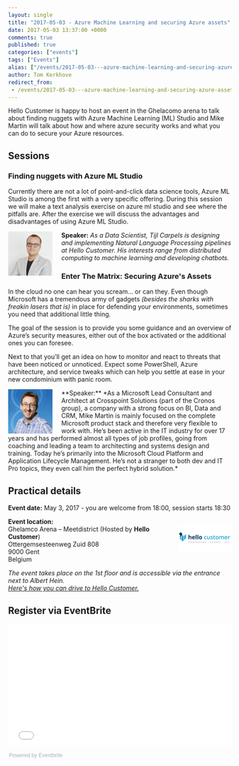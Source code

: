 ```yaml
---
layout: single
title: "2017-05-03 - Azure Machine Learning and securing Azure assets"
date: 2017-05-03 13:37:00 +0000
comments: true
published: true
categories: ["events"]
tags: ["Events"]
alias: ["/events/2017-05-03---azure-machine-learning-and-securing-azure-assets"]
author: Tom Kerkhove
redirect_from:
 - /events/2017-05-03---azure-machine-learning-and-securing-azure-assets.html
---
```


Hello Customer is happy to host an event in the Ghelacomo arena to talk about finding nuggets with Azure Machine Learning (ML) Studio and Mike Martin will talk about how and where azure security works and what you can do to secure your Azure resources.

## Sessions
### Finding nuggets with Azure ML Studio
Currently there are not a lot of point-and-click data science tools, Azure ML Studio is among the first with a very specific offering. During this session we will make a text analysis exercise on azure ml studio and see where the pitfalls are. After the exercise we will discuss the advantages and disadvantages of using Azure ML Studio.

<img src="/assets/media/speakers/tijl-carpels.png" alt="Tijl Carpels" align="left" width="100" height="100" style="margin-right: 20px;">**Speaker:** *As a Data Scientist, Tijl Carpels is designing and implementing Natural Language Processing pipelines at Hello Customer. His interests range from distributed computing to machine learning and developing chatbots.*

### Enter The Matrix: Securing Azure's Assets
In the cloud no one can hear you scream… or can they. Even though Microsoft has a tremendous army of gadgets *(besides the sharks with freakin lasers that is)* in place for defending your environments, sometimes you need that additional little thing.

The goal of the session is to provide you some guidance and an overview of Azure’s security measures, either out of the box activated or the additional ones you can foresee.

Next to that you’ll get an idea on how to monitor and react to threats that have been noticed or unnoticed. Expect some PowerShell, Azure architecture, and service tweaks which can help you settle at ease in your new condominium with panic room.

<img src="/assets/media/speakers/mike-martin.jpg" alt="Mike Martin" align="left" width="100" height="100" style="margin-right: 20px;">
**Speaker:** *As a Microsoft Lead Consultant and Architect at Crosspoint Solutions (part of the Cronos group), a company with a strong focus on BI, Data and CRM, Mike Martin is mainly focused on the complete Microsoft product stack and therefore very flexible to work with. He’s been active in the IT industry for over 17 years and has performed almost all types of job profiles, going from coaching and leading a team to architecting and systems design and training. Today he’s primarily into the Microsoft Cloud Platform and Application Lifecycle Management. He’s not a stranger to both dev and IT Pro topics, they even call him the perfect hybrid solution.*

## Practical details

**Event date:** May 3, 2017 - you are welcome from 18:00, session starts 18:30

**Event location:**<br />
<img width="120" height="60" align="right" alt="" src="/assets/media/sponsors/logo-hello-customer.png">
Ghelamco Arena – Meetdistrict (Hosted by **Hello Customer**)<br/>
Ottergemsesteenweg Zuid 808<br />
9000 Gent<br />
Belgium

*The event takes place on the 1st floor and is accessible via the entrance next to Albert Hein.<br />
[Here's how you can drive to Hello Customer.](../../../../assets/media/documents/driving-to-hello-customer.pdf)*

## Register via EventBrite
<div style="width:100%; text-align:left;"><iframe src="//eventbrite.com/tickets-external?eid=33393322326&ref=etckt" frameborder="0" height="275" width="100%" vspace="0" hspace="0" marginheight="5" marginwidth="5" scrolling="auto" allowtransparency="true"></iframe><div style="font-family:Helvetica, Arial; font-size:12px; padding:10px 0 5px; margin:2px; width:100%; text-align:left;" ><a class="powered-by-eb" style="color: #ADB0B6; text-decoration: none;" target="_blank" href="https://www.eventbrite.com/">Powered by Eventbrite</a></div></div>
